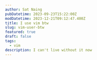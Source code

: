 ```yaml
---
author: Sat Naing
pubDatetime: 2023-09-23T15:22:00Z
modDatetime: 2023-12-21T09:12:47.400Z
title: I use vim btw
slug: vim-user-btw
featured: true
draft: false
tags:
  - vim
description: I can't live without it now
---
```

